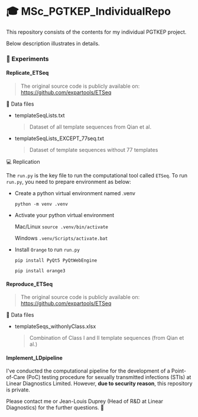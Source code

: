 # :mortar_board: MSc_PGTKEP_IndividualRepo

This repository consists of the contents for my individual PGTKEP project. 

Below description illustrates in details. 

<!--
### :computer: Reference

The original source code is publicly available on:
https://github.com/expartools/ETSeq
-->

### :bookmark_tabs: Experiments

#### Replicate_ETSeq
> The original source code is publicly available on: https://github.com/expartools/ETSeq

:file_folder: Data files

* templateSeqLists.txt
  > Dataset of all template sequences from Qian et al.

* templateSeqLists_EXCEPT_77seq.txt
  > Dataset of template sequences without 77 templates
  
:computer: Replication
  
The `run.py` is the key file to run the computational tool called `ETSeq`. To run `run.py`, you need to prepare environment as below:
* Create a python virtual environment named .venv

  `python -m venv .venv`
  
* Activate your python virtual environment 

  Mac/Linux `source .venv/bin/activate`
    
  Windows `.venv/Scripts/activate.bat`
* Install `Orange` to run `run.py`
  
  `pip install PyQt5 PyQtWebEngine`

  `pip install orange3`

#### Reproduce_ETSeq
> The original source code is publicly available on: https://github.com/expartools/ETSeq

:file_folder: Data files

* templateSeqs_withonlyClass.xlsx
  > Combination of Class I and II template sequences (from Qian et al.)

#### Implement_LDpipeline
I've conducted the computational pipeline for  the development of a Point-of-Care (PoC) testing procedure for sexually transmitted infections (STIs) at Linear Diagnostics Limited. 
However, **due to security reason**, this repository is private.

Please contact me or Jean-Louis Duprey (Head of R&D at Linear Diagnostics) for the further questions. :speech_balloon:
